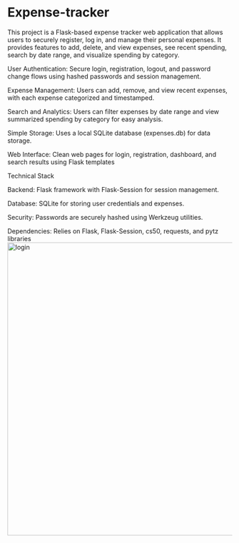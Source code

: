 # Expense-tracker
This project is a Flask-based expense tracker web application that allows users to securely register, log in, and manage their personal expenses. It provides features to add, delete, and view expenses, see recent spending, search by date range, and visualize spending by category.

User Authentication: Secure login, registration, logout, and password change flows using hashed passwords and session management.

Expense Management: Users can add, remove, and view recent expenses, with each expense categorized and timestamped.

Search and Analytics: Users can filter expenses by date range and view summarized spending by category for easy analysis.

Simple Storage: Uses a local SQLite database (expenses.db) for data storage.

Web Interface: Clean web pages for login, registration, dashboard, and search results using Flask templates

Technical Stack

Backend: Flask framework with Flask-Session for session management.

Database: SQLite for storing user credentials and expenses.

Security: Passwords are securely hashed using Werkzeug utilities.

Dependencies: Relies on Flask, Flask-Session, cs50, requests, and pytz libraries
<img width="1857" height="657" alt="login" src="https://github.com/user-attachments/assets/e4abd6f0-4700-4489-9d39-bfe520c53a23" />
